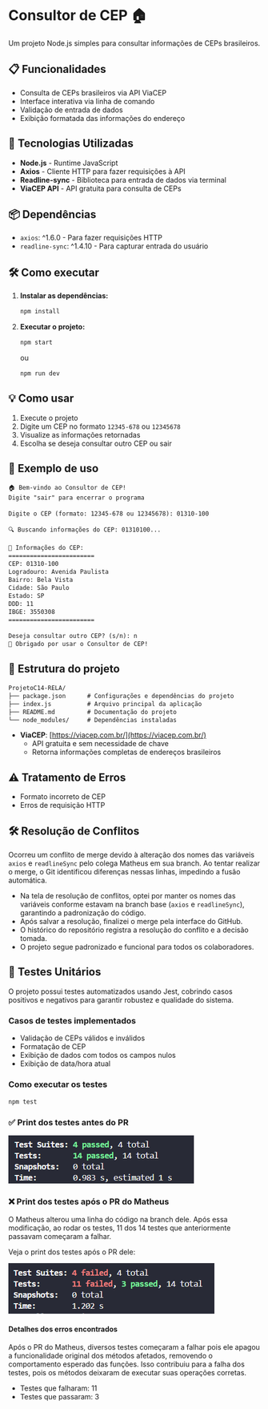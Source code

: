 # Consultor de CEP 🏠

Um projeto Node.js simples  para consultar informações de CEPs brasileiros.

## 📋 Funcionalidades

- Consulta de CEPs brasileiros via API ViaCEP
- Interface interativa via linha de comando
- Validação de entrada de dados
- Exibição formatada das informações do endereço

## 🚀 Tecnologias Utilizadas

- **Node.js** - Runtime JavaScript
- **Axios** - Cliente HTTP para fazer requisições à API
- **Readline-sync** - Biblioteca para entrada de dados via terminal
- **ViaCEP API** - API gratuita para consulta de CEPs

## 📦 Dependências

- `axios`: ^1.6.0 - Para fazer requisições HTTP
- `readline-sync`: ^1.4.10 - Para capturar entrada do usuário

## 🛠️ Como executar

1. **Instalar as dependências:**
   ```bash
   npm install
   ```

2. **Executar o projeto:**
   ```bash
   npm start
   ```
   ou
   ```bash
   npm run dev
   ```

## 💡 Como usar

1. Execute o projeto
2. Digite um CEP no formato `12345-678` ou `12345678`
3. Visualize as informações retornadas
4. Escolha se deseja consultar outro CEP ou sair

## 📝 Exemplo de uso

```
🏠 Bem-vindo ao Consultor de CEP!
Digite "sair" para encerrar o programa

Digite o CEP (formato: 12345-678 ou 12345678): 01310-100

🔍 Buscando informações do CEP: 01310100...

📍 Informações do CEP:
========================
CEP: 01310-100
Logradouro: Avenida Paulista
Bairro: Bela Vista
Cidade: São Paulo
Estado: SP
DDD: 11
IBGE: 3550308
========================

Deseja consultar outro CEP? (s/n): n
👋 Obrigado por usar o Consultor de CEP!
```

## 🔧 Estrutura do projeto

```
ProjetoC14-RELA/
├── package.json      # Configurações e dependências do projeto
├── index.js          # Arquivo principal da aplicação
├── README.md         # Documentação do projeto
└── node_modules/     # Dependências instaladas
```


- **ViaCEP**: [https://viacep.com.br/](https://viacep.com.br/)
  - API gratuita e sem necessidade de chave
  - Retorna informações completas de endereços brasileiros

## ⚠️ Tratamento de Erros
- Formato incorreto de CEP
- Erros de requisição HTTP

## 🛠️ Resolução de Conflitos
Ocorreu um conflito de merge devido à alteração dos nomes das variáveis `axios` e `readlineSync` pelo colega Matheus em sua branch. Ao tentar realizar o merge, o Git identificou diferenças nessas linhas, impedindo a fusão automática.
- Na tela de resolução de conflitos, optei por manter os nomes das variáveis conforme estavam na branch base (`axios` e `readlineSync`), garantindo a padronização do código.
- Após salvar a resolução, finalizei o merge pela interface do GitHub.
- O histórico do repositório registra a resolução do conflito e a decisão tomada.
- O projeto segue padronizado e funcional para todos os colaboradores.

## 🧪 Testes Unitários
O projeto possui testes automatizados usando Jest, cobrindo casos positivos e negativos para garantir robustez e qualidade do sistema.

### Casos de testes implementados
- Validação de CEPs válidos e inválidos
- Formatação de CEP
- Exibição de dados com todos os campos nulos
- Exibição de data/hora atual

### Como executar os testes

```bash
npm test
```

### ✅ Print dos testes antes do PR

![TESTES OK](./image.png)

### ❌ Print dos testes após o PR do Matheus

O Matheus alterou uma linha do código na branch dele. Após essa modificação, ao rodar os testes, 11 dos 14 testes que anteriormente passavam começaram a falhar.

Veja o print dos testes após o PR dele:

![TESTES FALHANDO](./image2.png)

#### Detalhes dos erros encontrados

Após o PR do Matheus, diversos testes começaram a falhar pois ele apagou a funcionalidade original dos métodos afetados, removendo o comportamento esperado das funções. Isso contribuiu para a falha dos testes, pois os métodos deixaram de executar suas operações corretas.
- Testes que falharam: 11
- Testes que passaram: 3




